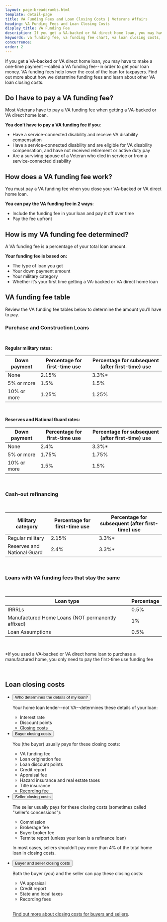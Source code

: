 ```yaml
---
layout: page-breadcrumbs.html
template: detail-page
title: VA Funding Fees and Loan Closing Costs | Veterans Affairs
heading: VA Funding Fees and Loan Closing Costs
display_title: VA Funding Fee
description: If you get a VA-backed or VA direct home loan, you may have to make a one-time payment --called a VA funding fee--in order to get your loan money. VA funding fees help lower the cost of the loan for taxpayers. Find out more about how we determine funding fees and learn about other VA loan closing costs.
keywords: va funding fee, va funding fee chart, va loan closing costs, va loan fees
concurrence:
order: 2
---
```


<div class="va-introtext">

If you get a VA-backed or VA direct home loan, you may have to make a one-time payment --called a VA funding fee--in order to get your loan money. VA funding fees help lower the cost of the loan for taxpayers. Find out more about how we determine funding fees and learn about other VA loan closing costs.

</div>

<h2>Do I have to pay a VA funding fee?</h2>

Most Veterans have to pay a VA funding fee when getting a VA-backed or VA direct home loan. 

<strong>You don’t have to pay a VA funding fee if you</strong>: 
- Have a service-connected disability and receive VA disability compensation 
- Have a service-connected disability and are eligible for VA disability compensation, and have not received retirement or active duty pay
- Are a surviving spouse of a Veteran who died in service or from a service-connected disability

<h2>How does a VA funding fee work?</h2>

You must pay a VA funding fee when you close your VA-backed or VA direct home loan. 

<strong>You can pay the VA funding fee in 2 ways</strong>: 

- Include the funding fee in your loan and pay it off over time 
- Pay the fee upfront 


<h2>How is my VA funding fee determined?</h2>

A VA funding fee is a percentage of your total loan amount. 

**Your funding fee is based on:** 

- The type of loan you get
- Your down payment amount
- Your military category
- Whether it’s your first time getting a VA-backed or VA direct home loan

<h2>VA funding fee table</h2>

Review the VA funding fee tables below to determine the amount you’ll have to pay. 

<h3>Purchase and Construction Loans</h3>

<br> 

<strong>Regular military rates:</strong>

| Down payment | Percentage for first-time use | Percentage for subsequent (after first-time) use |
| --- | --- | --- | 
| None  | 2.15%  | 3.3%* |
| 5% or more  | 1.5%  | 1.5%  |
| 10% or more  | 1.25% | 1.25% |

<br> 

<strong>Reserves and National Guard rates:</strong>

| Down payment | Percentage for first-time use | Percentage for subsequent (after first-time) use |
| --- | --- | --- | 
| None  | 2.4%  | 3.3%* |
| 5% or more  | 1.75%  | 1.75%  |
| 10% or more  | 1.5% | 1.5% |

<br>

<h3>Cash-out refinancing</h3>

<br>

| Military category | Percentage for first-time use | Percentage for subsequent (after first-time) use |
| --- | --- | --- | 
| Regular military  | 2.15%   | 3.3%* |
| Reserves and National Guard | 2.4%  | 3.3%* |

<br>

<h3>Loans with VA funding fees that stay the same</h3>

<br>

| Loan type | Percentage | 
| --- | --- | 
| IRRRLs  | 0.5%  | 
| Manufactured Home Loans (NOT permanently affixed)  | 1% |
| Loan Assumptions | 0.5% |

<br> 

\*If you used a VA-backed or VA direct home loan to purchase a manufactured home, you only need to pay the first-time use funding fee 

<br>

<h2>Loan closing costs</h2>

<ul class="usa-accordion" aria-multiselectable="true">
<li>
<button class="usa-button-unstyled usa-accordion-button" aria-controls="apply-coe-veteran">Who determines the details of my loan?</button>
<div id="apply-coe-veteran" class="usa-accordion-content">

Your home loan lender--not VA--determines these details of your loan:

- Interest rate
- Discount points
- Closing costs

</div>
</li>
<li>
<button class="usa-button-unstyled usa-accordion-button" aria-controls="apply-coe-active-duty">Buyer closing costs</button>
<div id="apply-coe-active-duty" class="usa-accordion-content">

You (the buyer) usually pays for these closing costs:

- VA funding fee
- Loan origination fee
- Loan discount points
- Credit report
- Appraisal fee
- Hazard insurance and real estate taxes
- Title insurance
- Recording fee

</div>
</li>
<li>
<button class="usa-button-unstyled usa-accordion-button" aria-controls="apply-coe-active-duty">Seller closing costs</button>
<div id="apply-coe-active-duty" class="usa-accordion-content">

The seller usually pays for these closing costs (sometimes called "seller's concessions"): 

- Commission
- Brokerage fee
- Buyer broker fee
- Termite report (unless your loan is a refinance loan)

In most cases, sellers shouldn’t pay more than 4% of the total home loan in closing costs. 

</div>
</li>
<li>
<button class="usa-button-unstyled usa-accordion-button" aria-controls="apply-coe-active-duty">Buyer and seller closing costs</button>
<div id="apply-coe-active-duty" class="usa-accordion-content">

Both the buyer (you) and the seller can pay these closing costs: 

- VA appraisal
- Credit report
- State and local taxes
- Recording fees

</div>
</li>
<br>

[Find out more about closing costs for buyers and sellers](https://www.benefits.va.gov/phoenix/pdf/rlc/closing_costs.pdf).














